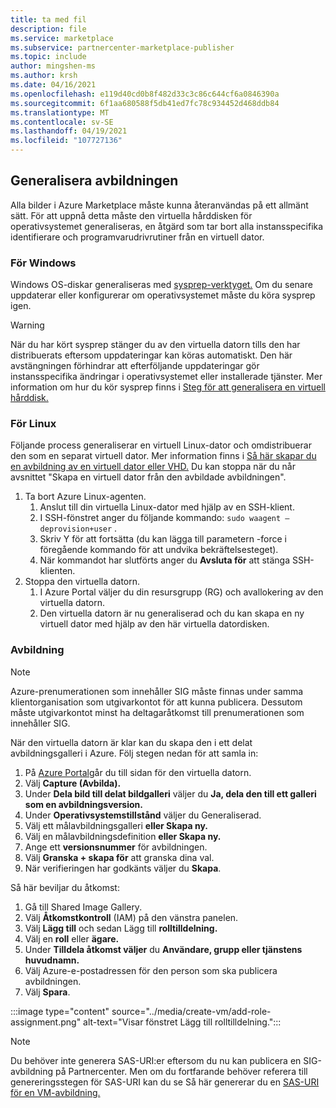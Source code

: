 ```yaml
---
title: ta med fil
description: file
ms.service: marketplace
ms.subservice: partnercenter-marketplace-publisher
ms.topic: include
author: mingshen-ms
ms.author: krsh
ms.date: 04/16/2021
ms.openlocfilehash: e119d40cd0b8f482d33c3c86c644cf6a0846390a
ms.sourcegitcommit: 6f1aa680588f5db41ed7fc78c934452d468ddb84
ms.translationtype: MT
ms.contentlocale: sv-SE
ms.lasthandoff: 04/19/2021
ms.locfileid: "107727136"
---
```

## <a name="generalize-the-image"></a>Generalisera avbildningen

Alla bilder i Azure Marketplace måste kunna återanvändas på ett allmänt sätt. För att uppnå detta måste den virtuella hårddisken för operativsystemet generaliseras, en åtgärd som tar bort alla instansspecifika identifierare och programvarudrivrutiner från en virtuell dator.

### <a name="for-windows"></a>För Windows

Windows OS-diskar generaliseras med [sysprep-verktyget.](/windows-hardware/manufacture/desktop/sysprep--system-preparation--overview) Om du senare uppdaterar eller konfigurerar om operativsystemet måste du köra sysprep igen.

> [!WARNING]
> När du har kört sysprep stänger du av den virtuella datorn tills den har distribuerats eftersom uppdateringar kan köras automatiskt. Den här avstängningen förhindrar att efterföljande uppdateringar gör instansspecifika ändringar i operativsystemet eller installerade tjänster. Mer information om hur du kör sysprep finns i [Steg för att generalisera en virtuell hårddisk.](../../virtual-machines/windows/capture-image-resource.md#generalize-the-windows-vm-using-sysprep)

### <a name="for-linux"></a>För Linux

Följande process generaliserar en virtuell Linux-dator och omdistribuerar den som en separat virtuell dator. Mer information finns i [Så här skapar du en avbildning av en virtuell dator eller VHD.](../../virtual-machines/linux/capture-image.md) Du kan stoppa när du når avsnittet "Skapa en virtuell dator från den avbildade avbildningen".

1. Ta bort Azure Linux-agenten.
    1. Anslut till din virtuella Linux-dator med hjälp av en SSH-klient.
    2. I SSH-fönstret anger du följande kommando: `sudo waagent –deprovision+user` .
    3. Skriv Y för att fortsätta (du kan lägga till parametern -force i föregående kommando för att undvika bekräftelsesteget).
    4. När kommandot har slutförts anger du **Avsluta för** att stänga SSH-klienten.
2. Stoppa den virtuella datorn.
    1. I Azure Portal väljer du din resursgrupp (RG) och avallokering av den virtuella datorn.
    2. Den virtuella datorn är nu generaliserad och du kan skapa en ny virtuell dator med hjälp av den här virtuella datordisken.

### <a name="capture-image"></a>Avbildning

> [!NOTE]
> Azure-prenumerationen som innehåller SIG måste finnas under samma klientorganisation som utgivarkontot för att kunna publicera. Dessutom måste utgivarkontot minst ha deltagaråtkomst till prenumerationen som innehåller SIG.

När den virtuella datorn är klar kan du skapa den i ett delat avbildningsgalleri i Azure. Följ stegen nedan för att samla in:

1. På [Azure Portal](https://ms.portal.azure.com/)går du till sidan för den virtuella datorn.
2. Välj **Capture (Avbilda).**
3. Under **Dela bild till delat bildgalleri** väljer du **Ja, dela den till ett galleri som en avbildningsversion.**
4. Under **Operativsystemstillstånd** väljer du Generaliserad.
5. Välj ett målavbildningsgalleri **eller Skapa ny.**
6. Välj en målavbildningsdefinition **eller Skapa ny.**
7. Ange ett **versionsnummer** för avbildningen.
8. Välj **Granska + skapa för** att granska dina val.
9. När verifieringen har godkänts väljer du **Skapa**.

Så här beviljar du åtkomst:

1. Gå till Shared Image Gallery.
2. Välj **Åtkomstkontroll** (IAM) på den vänstra panelen.
3. Välj **Lägg till** och sedan Lägg till **rolltilldelning.**
4. Välj en **roll** eller **ägare.**
5. Under **Tilldela åtkomst väljer** du **Användare, grupp eller tjänstens huvudnamn.**
6. Välj Azure-e-postadressen för den person som ska publicera avbildningen.
7. Välj **Spara**.

:::image type="content" source="../media/create-vm/add-role-assignment.png" alt-text="Visar fönstret Lägg till rolltilldelning.":::

> [!NOTE]
> Du behöver inte generera SAS-URI:er eftersom du nu kan publicera en SIG-avbildning på Partnercenter. Men om du fortfarande behöver referera till genereringsstegen för SAS-URI kan du se Så här genererar du en [SAS-URI för en VM-avbildning.](../azure-vm-get-sas-uri.md)
